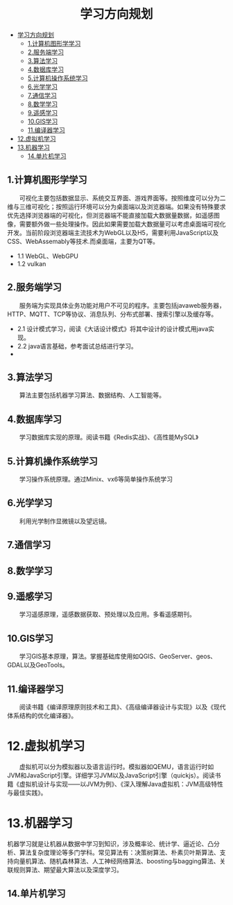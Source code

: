 # <center>学习方向规划</center>

- [学习方向规划](#学习方向规划)
  - [1.计算机图形学学习](#1计算机图形学学习)
  - [2.服务端学习](#2服务端学习)
  - [3.算法学习](#3算法学习)
  - [4.数据库学习](#4数据库学习)
  - [5.计算机操作系统学习](#5计算机操作系统学习)
  - [6.光学学习](#6光学学习)
  - [7.通信学习](#7通信学习)
  - [8.数学学习](#8数学学习)
  - [9.遥感学习](#9遥感学习)
  - [10.GIS学习](#10gis学习)
  - [11.编译器学习](#11编译器学习)
- [12.虚拟机学习](#12虚拟机学习)
- [13.机器学习](#13机器学习)
  - [14.单片机学习](#14单片机学习)

## 1.计算机图形学学习
&emsp;&emsp;可视化主要包括数据显示、系统交互界面、游戏界面等。按照维度可以分为二维与三维可视化；按照运行环境可以分为桌面端以及浏览器端。如果没有特殊要求优先选择浏览器端的可视化，但浏览器端不能直接加载大数据量数据，如遥感图像，需要额外做一些处理操作。因此如果需要加载大数据量可以考虑桌面端可视化开发。当前阶段浏览器端主流技术为WebGL以及H5，需要利用JavaScript以及CSS、WebAssemably等技术.而桌面端，主要为QT等。
- 1.1 WebGL、WebGPU
- 1.2 vulkan

## 2.服务端学习
&emsp;&emsp;服务端为实现具体业务功能对用户不可见的程序。主要包括javaweb服务器，HTTP、MQTT、TCP等协议、消息队列、分布式部署、搜索引擎以及缓存等。
- 2.1 设计模式学习，阅读《大话设计模式》将其中设计的设计模式用java实现。
- 2.2 java语言基础，参考面试总结进行学习。
- 
## 3.算法学习
&emsp;&emsp;算法主要包括机器学习算法、数据结构、人工智能等。

## 4.数据库学习
&emsp;&emsp;学习数据库实现的原理。阅读书籍《Redis实战》、《高性能MySQL》

## 5.计算机操作系统学习
&emsp;&emsp;学习操作系统原理。通过Minix、vx6等简单操作系统学习

## 6.光学学习
&emsp;&emsp;利用光学制作显微镜以及望远镜。

## 7.通信学习

## 8.数学学习

## 9.遥感学习
&emsp;&emsp;学习遥感原理，遥感数据获取、预处理以及应用。多看遥感期刊。

## 10.GIS学习
&emsp;&emsp;学习GIS基本原理，算法。掌握基础库使用如QGIS、GeoServer、geos、GDAL以及GeoTools。

## 11.编译器学习
&emsp;&emsp;阅读书籍《编译原理原则技术和工具》、《高级编译器设计与实现》以及《现代体系结构的优化编译器》。

# 12.虚拟机学习
&emsp;&emsp;虚拟机可以分为模拟器以及语言运行时。模拟器如QEMU，语言运行时如JVM和JavaScript引擎。详细学习JVM以及JavaScript引擎（quickjs）。阅读书籍《虚拟机设计与实现——以JVM为例》、《深入理解Java虚拟机：JVM高级特性与最佳实践》。

# 13.机器学习
机器学习就是让机器从数据中学习到知识，涉及概率论、统计学、逼近论、凸分析、算法复杂度理论等多门学科。常见算法有：决策树算法、朴素贝叶斯算法、支持向量机算法、随机森林算法、人工神经网络算法、boosting与bagging算法、关联规则算法、期望最大算法以及深度学习。

## 14.单片机学习
